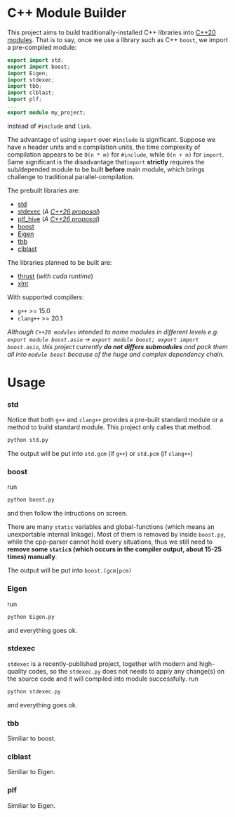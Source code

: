# C++ Module Builder

This project aims to build traditionally-installed C++ libraries into [C++20 modules](https://en.cppreference.com/w/cpp/language/modules). That is to say, once we use a library such as C++ `boost`, we import a pre-compiled module:
```cpp
export import std;
export import boost;
import Eigen;
import stdexec;
import tbb;
import clblast;
import plf;
...
export module my_project;
```
instead of `#include` and `link`.

The advantage of using `import` over `#include` is significant. Suppose we have `n` header units and `m` compilation units, the time complexity of compilation appears to be `O(n * m)` for `#include`, while `O(n + m)` for `import`. Same significant is the disadvantage that`import` **strictly** requires the sub/depended module to be built **before** main module, which brings challenge to traditional parallel-compilation.

The prebuilt libraries are:
- [std](https://en.cppreference.com/w/cpp/standard_library#Importing_modules)
- [stdexec](https://github.com/NVIDIA/stdexec) (*A [C++26 proposal](https://www.open-std.org/jtc1/sc22/wg21/docs/papers/2024/p2300r10.html)*)
- [plf_hive](https://github.com/mattreecebentley/plf_hive) (*A [C++26 proposal](https://www.open-std.org/jtc1/sc22/wg21/docs/papers/2021/p0447r15.html)*)
- [boost](https://www.boost.org)
- [Eigen](https://eigen.tuxfamily.org)
- [tbb](https://github.com/uxlfoundation/oneTBB)
- [clblast](https://github.com/CNugteren/CLBlast)

The libraries planned to be built are:
- [thrust](https://github.com/NVIDIA/thrust) (*with cuda runtime*)
- [xlnt](https://github.com/tfussell/xlnt)

With supported compilers:
- `g++` >= 15.0
- `clang++` >= 20.1

*Although `C++20 modules` intended to name modules in different levels e.g. `export module boost.asio` -> `export module boost; export import boost.asio`, this project currently **do not differs submodules** and pack them all into `module boost` because of the huge and complex dependency chain.*

# Usage

### std

Notice that both `g++` and `clang++` provides a pre-built standard module or a method to build standard module. This project only calles that method.

```sh
python std.py
```

The output will be put into `std.gcm` (if `g++`) or `std.pcm` (if `clang++`)

### boost

run
```sh
python boost.py
```
and then follow the intructions on screen. 

There are many `static` variables and global-functions (which means an unexportable internal linkage). Most of them is removed by inside `boost.py`, while the cpp-parser cannot hold every situations, thus we still need to **remove some `static`s (which occurs in the compiler output, about 15-25 times) manually**.

The output will be put into `boost.(gcm|pcm)`

### Eigen

run
```sh
python Eigen.py
```
and everything goes ok.

### stdexec

`stdexec` is a recently-published project, together with modern and high-quality codes, so the `stdexec.py` does not needs to apply any change(s) on the source code and it will compiled into module successfully. run
```sh
python stdexec.py
```
and everything goes ok.

### tbb

Similiar to boost.

### clblast

Similiar to Eigen. 

### plf

Similiar to Eigen.

